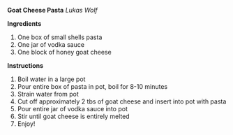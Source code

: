 **Goat Cheese Pasta**
_Lukas Wolf_

**Ingredients**
1. One box of small shells pasta
2. One jar of vodka sauce
3. One block of honey goat cheese

**Instructions**
1. Boil water in a large pot
2. Pour entire box of pasta in pot, boil for 8-10 minutes
3. Strain water from pot
4. Cut off approximately 2 tbs of goat cheese and insert into pot with pasta
5. Pour entire jar of vodka sauce into pot
6. Stir until goat cheese is entirely melted
7. Enjoy!